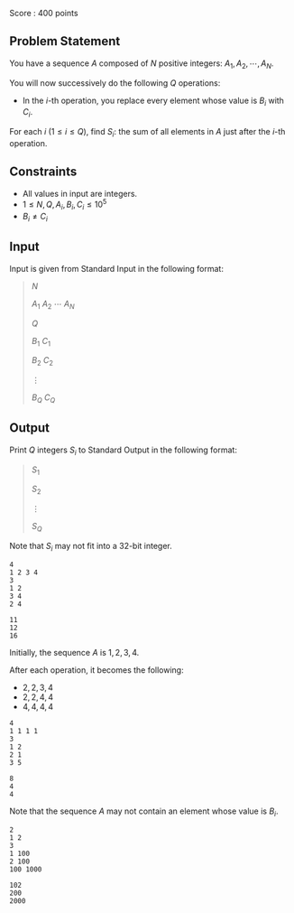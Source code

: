 Score : $400$ points

## Problem Statement

You have a sequence $A$ composed of $N$ positive integers: $A_{1}, A_{2}, \cdots, A_{N}$.

You will now successively do the following $Q$ operations:

- In the $i$-th operation, you replace every element whose value is $B_{i}$ with $C_{i}$.

For each $i$ $(1 \leq i \leq Q)$, find $S_{i}$: the sum of all elements in $A$ just after the $i$-th operation.

## Constraints

- All values in input are integers.
- $1 \leq N, Q, A_{i}, B_{i}, C_{i} \leq 10^{5}$
- $B_{i} \neq C_{i}$

## Input

Input is given from Standard Input in the following format:

> $N$
> 
> $A_{1}$ $A_{2}$ $\cdots$ $A_{N}$
> 
> $Q$
> 
> $B_{1}$ $C_{1}$
> 
> $B_{2}$ $C_{2}$
> 
> $\vdots$
> 
> $B_{Q}$ $C_{Q}$

## Output

Print $Q$ integers $S_{i}$ to Standard Output in the following format:

> $S_{1}$
> 
> $S_{2}$
> 
> $\vdots$
> 
> $S_{Q}$

Note that $S_{i}$ may not fit into a $32$-bit integer.

```input1
4
1 2 3 4
3
1 2
3 4
2 4
```

```output1
11
12
16
```

Initially, the sequence $A$ is $1,2,3,4$.

After each operation, it becomes the following:

- $2, 2, 3, 4$
- $2, 2, 4, 4$
- $4, 4, 4, 4$

```input2
4
1 1 1 1
3
1 2
2 1
3 5
```

```output2
8
4
4
```

Note that the sequence $A$ may not contain an element whose value is $B_{i}$.

```input3
2
1 2
3
1 100
2 100
100 1000
```

```output3
102
200
2000
```